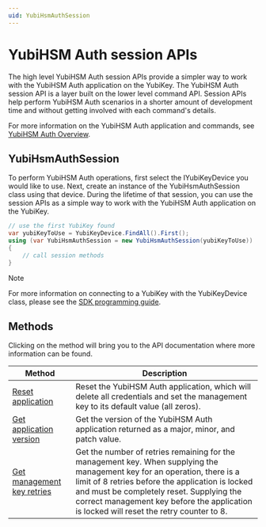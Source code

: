 ```yaml
---
uid: YubiHsmAuthSession
---
```


<!-- Copyright 2022 Yubico AB

Licensed under the Apache License, Version 2.0 (the "License");
you may not use this file except in compliance with the License.
You may obtain a copy of the License at

    http://www.apache.org/licenses/LICENSE-2.0

Unless required by applicable law or agreed to in writing, software
distributed under the License is distributed on an "AS IS" BASIS,
WITHOUT WARRANTIES OR CONDITIONS OF ANY KIND, either express or implied.
See the License for the specific language governing permissions and
limitations under the License. -->

# YubiHSM Auth session APIs

The high level YubiHSM Auth session APIs provide a simpler way to work with the YubiHSM Auth application on the YubiKey. The YubiHSM Auth session API is a layer built on the lower level command API. Session APIs help perform YubiHSM Auth scenarios in a shorter amount of development time and without getting involved with each command's details.

For more information on the YubiHSM Auth application and commands, see [YubiHSM Auth Overview](xref:YubiHsmAuthOverview).

## YubiHsmAuthSession

To perform YubiHSM Auth operations, first select the IYubiKeyDevice you would like to use. Next, create an instance of the YubiHsmAuthSession class using that device. During the lifetime of that session, you can use the session APIs as a simple way to work with the YubiHSM Auth application on the YubiKey.

```csharp
// use the first YubiKey found
var yubiKeyToUse = YubiKeyDevice.FindAll().First();
using (var YubiHsmAuthSession = new YubiHsmAuthSession(yubiKeyToUse))
{
    // call session methods
}
```

> [!NOTE]
> For more information on connecting to a YubiKey with the YubiKeyDevice class, please see the [SDK programming guide](xref:UsersManualMakingAConnection).

## Methods

Clicking on the method will bring you to the API documentation where more information can be found.

| Method | Description |
| -- | -- |
| [Reset application](xref:Yubico.YubiKey.YubiHsmAuth.YubiHsmAuthSession.ResetApplication) | Reset the YubiHSM Auth application, which will delete all credentials and set the management key to its default value (all zeros). |
| [Get application version](xref:Yubico.YubiKey.YubiHsmAuth.YubiHsmAuthSession.GetApplicationVersion) | Get the version of the YubiHSM Auth application returned as a major, minor, and patch value. |
| [Get management key retries](xref:Yubico.YubiKey.YubiHsmAuth.YubiHsmAuthSession.GetManagementKeyRetries) | Get the number of retries remaining for the management key. When supplying the management key for an operation, there is a limit of 8 retries before the application is locked and must be completely reset. Supplying the correct management key before the application is locked will reset the retry counter to 8. |
